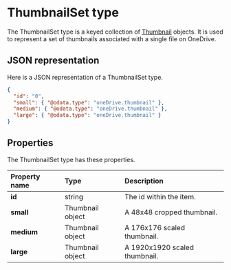﻿# ThumbnailSet type
The ThumbnailSet type is a keyed collection of [Thumbnail](thumbnail.md) objects.
It is used to represent a set of thumbnails associated with a single file on OneDrive.

## JSON representation
Here is a JSON representation of a ThumbnailSet type.

<!-- { "blockType": "resource", "@odata.type": "oneDrive.thumbnailSet" } -->
```json
{
  "id": "0",
  "small": { "@odata.type": "oneDrive.thumbnail" },
  "medium": { "@odata.type": "oneDrive.thumbnail" },
  "large": { "@odata.type": "oneDrive.thumbnail" }
}
```
## Properties
The ThumbnailSet type has these properties.

| Property name | Type             | Description                   |
|:--------------|:-----------------|:------------------------------|
| **id**        | string           | The id within the item.       |
| **small**     | Thumbnail object | A 48x48 cropped thumbnail.    |
| **medium**    | Thumbnail object | A 176x176 scaled thumbnail.   |
| **large**     | Thumbnail object | A 1920x1920 scaled thumbnail. |

<!-- {
  "type": "#page.annotation",
  "description": "ThumbnailSet enables access to thumbnails of different sizes",
  "section": "documentation"
} -->
